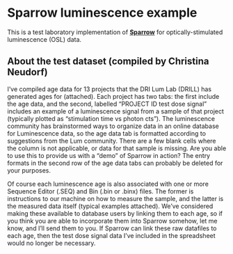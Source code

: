 # Sparrow luminescence example

This is a test laboratory implementation of [**Sparrow**](https://sparrow-data.org)
for optically-stimulated luminescence (OSL) data.

## About the test dataset (compiled by Christina Neudorf)

I’ve compiled age data for 13 projects that the DRI Lum Lab (DRILL) has
generated ages for (attached). Each project has two tabs: the first include the
age data, and the second, labelled “PROJECT ID test dose signal” includes an
example of a luminescence signal from a sample of that project (typically
plotted as “stimulation time vs photon cts”). The luminescence community has
brainstormed ways to organize data in an online database for Luminescence data,
so the age data tab is formatted according to suggestions from the Lum
community. There are a few blank cells where the column is not applicable, or
data for that sample is missing.  Are you able to use this to provide us with a
“demo” of Sparrow in action? The entry formats in the second row of the age data
tabs can probably be deleted for your purposes.

Of course each luminescence age is also associated with one or more Sequence
Editor (.SEQ) and Bin (.bin or .binx) files. The former is instructions to our
machine on how to measure the sample, and the latter is the measured data itself
(typical examples attached). We’ve considered making these available to database
users by linking them to each age, so if you think you are able to incorporate
them into Sparrow somehow, let me know, and I’ll send them to you. If Sparrow
can link these raw datafiles to each age, then the test dose signal data I’ve
included in the spreadsheet would no longer be necessary.
